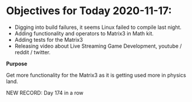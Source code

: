 # Objectives for Today 2020-11-17:

- Digging into build failures, it seems Linux failed to compile last night.
- Adding functionality and operators to Matrix3 in Math kit.
- Adding tests for the Matrix3
- Releasing video about Live Streaming Game Development, youtube / reddit / twitter.

**Purpose**

Get more functionality for the Matrix3 as it is getting used more in physics land.

NEW RECORD: Day 174 in a row
